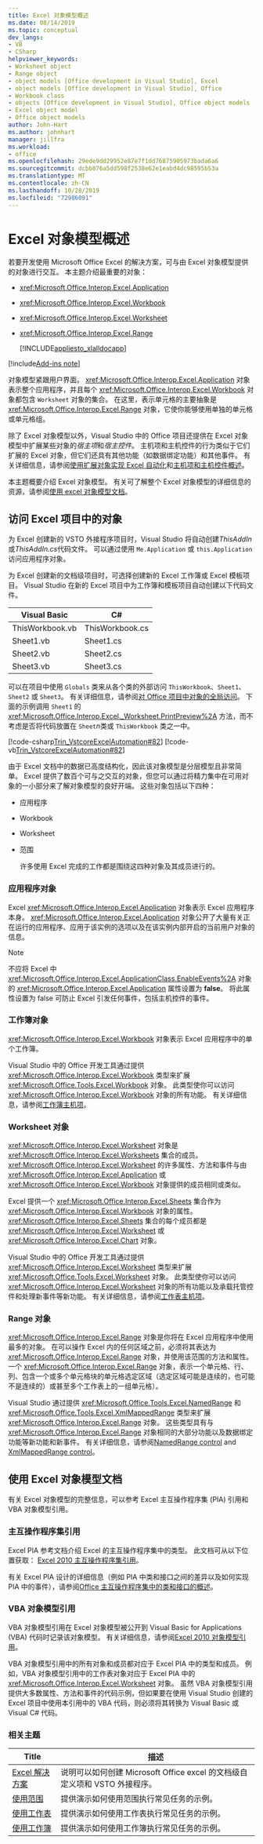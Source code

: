 ```yaml
---
title: Excel 对象模型概述
ms.date: 08/14/2019
ms.topic: conceptual
dev_langs:
- VB
- CSharp
helpviewer_keywords:
- Worksheet object
- Range object
- object models [Office development in Visual Studio], Excel
- object models [Office development in Visual Studio], Office
- Workbook class
- objects [Office development in Visual Studio], Office object models
- Excel object model
- Office object models
author: John-Hart
ms.author: johnhart
manager: jillfra
ms.workload:
- office
ms.openlocfilehash: 29ede9dd29952e87e7f1dd76875905973bada6a6
ms.sourcegitcommit: dcbb876a5dd598f2538e62e1eabd4dc98595b53a
ms.translationtype: MT
ms.contentlocale: zh-CN
ms.lasthandoff: 10/28/2019
ms.locfileid: "72986091"
---
```

# <a name="excel-object-model-overview"></a>Excel 对象模型概述
  若要开发使用 Microsoft Office Excel 的解决方案，可与由 Excel 对象模型提供的对象进行交互。 本主题介绍最重要的对象：

- <xref:Microsoft.Office.Interop.Excel.Application>

- <xref:Microsoft.Office.Interop.Excel.Workbook>

- <xref:Microsoft.Office.Interop.Excel.Worksheet>

- <xref:Microsoft.Office.Interop.Excel.Range>

  [!INCLUDE[appliesto_xlalldocapp](../vsto/includes/appliesto-xlalldocapp-md.md)]

[!include[Add-ins note](includes/addinsnote.md)]

  对象模型紧跟用户界面。 <xref:Microsoft.Office.Interop.Excel.Application> 对象表示整个应用程序，并且每个 <xref:Microsoft.Office.Interop.Excel.Workbook> 对象都包含 `Worksheet` 对象的集合。 在这里，表示单元格的主要抽象是 <xref:Microsoft.Office.Interop.Excel.Range> 对象，它使你能够使用单独的单元格或单元格组。

  除了 Excel 对象模型以外，Visual Studio 中的 Office 项目还提供在 Excel 对象模型中扩展某些对象的*宿主项*和*宿主控件*。 主机项和主机控件的行为类似于它们扩展的 Excel 对象，但它们还具有其他功能（如数据绑定功能）和其他事件。 有关详细信息，请参阅[使用扩展对象实现 Excel 自动化](../vsto/automating-excel-by-using-extended-objects.md)和[主机项和主机控件概述](../vsto/host-items-and-host-controls-overview.md)。

  本主题概要介绍 Excel 对象模型。 有关可了解整个 Excel 对象模型的详细信息的资源，请参阅[使用 excel 对象模型文档](#ExcelOMDocumentation)。

## <a name="access-objects-in-an-excel-project"></a>访问 Excel 项目中的对象
 为 Excel 创建新的 VSTO 外接程序项目时，Visual Studio 将自动创建*ThisAddIn*或*ThisAddIn.cs*代码文件。 可以通过使用 `Me.Application` 或 `this.Application` 访问应用程序对象。

 为 Excel 创建新的文档级项目时，可选择创建新的 Excel 工作簿或 Excel 模板项目。 Visual Studio 在新的 Excel 项目中为工作簿和模板项目自动创建以下代码文件。

|Visual Basic|C#|
|------------------|---------|
|ThisWorkbook.vb|ThisWorkbook.cs|
|Sheet1.vb|Sheet1.cs|
|Sheet2.vb|Sheet2.cs|
|Sheet3.vb|Sheet3.cs|

 可以在项目中使用 `Globals` 类来从各个类的外部访问 `ThisWorkbook`、`Sheet1`、`Sheet2` 或 `Sheet3`。 有关详细信息，请参阅[对 Office 项目中对象的全局访问](../vsto/global-access-to-objects-in-office-projects.md)。 下面的示例调用 `Sheet1` 的 <xref:Microsoft.Office.Interop.Excel._Worksheet.PrintPreview%2A> 方法，而不考虑是否将代码放置在 `Sheet`*n*类或 `ThisWorkbook` 类之一中。

 [!code-csharp[Trin_VstcoreExcelAutomation#82](../vsto/codesnippet/CSharp/Trin_VstcoreExcelAutomationCS/Sheet1.cs#82)]
 [!code-vb[Trin_VstcoreExcelAutomation#82](../vsto/codesnippet/VisualBasic/Trin_VstcoreExcelAutomation/Sheet1.vb#82)]

 由于 Excel 文档中的数据已高度结构化，因此该对象模型是分层模型且非常简单。 Excel 提供了数百个可与之交互的对象，但您可以通过将精力集中在可用对象的一小部分来了解对象模型的良好开端。 这些对象包括以下四种：

- 应用程序

- Workbook

- Worksheet

- 范围

  许多使用 Excel 完成的工作都是围绕这四种对象及其成员进行的。

### <a name="application-object"></a>应用程序对象
 Excel <xref:Microsoft.Office.Interop.Excel.Application> 对象表示 Excel 应用程序本身。 <xref:Microsoft.Office.Interop.Excel.Application> 对象公开了大量有关正在运行的应用程序、应用于该实例的选项以及在该实例内部开启的当前用户对象的信息。

> [!NOTE]
> 不应将 Excel 中 <xref:Microsoft.Office.Interop.Excel.ApplicationClass.EnableEvents%2A> 对象的 <xref:Microsoft.Office.Interop.Excel.Application> 属性设置为 **false**。 将此属性设置为 false 可防止 Excel 引发任何事件，包括主机控件的事件。

### <a name="workbook-object"></a>工作簿对象
 <xref:Microsoft.Office.Interop.Excel.Workbook> 对象表示 Excel 应用程序中的单个工作簿。

 Visual Studio 中的 Office 开发工具通过提供 <xref:Microsoft.Office.Interop.Excel.Workbook> 类型来扩展 <xref:Microsoft.Office.Tools.Excel.Workbook> 对象。 此类型使你可以访问 <xref:Microsoft.Office.Interop.Excel.Workbook> 对象的所有功能。 有关详细信息，请参阅[工作簿主机项](../vsto/workbook-host-item.md)。

### <a name="worksheet-object"></a>Worksheet 对象
 <xref:Microsoft.Office.Interop.Excel.Worksheet> 对象是 <xref:Microsoft.Office.Interop.Excel.Worksheets> 集合的成员。 <xref:Microsoft.Office.Interop.Excel.Worksheet> 的许多属性、方法和事件与由 <xref:Microsoft.Office.Interop.Excel.Application> 或 <xref:Microsoft.Office.Interop.Excel.Workbook> 对象提供的成员相同或类似。

 Excel 提供一个 <xref:Microsoft.Office.Interop.Excel.Sheets> 集合作为 <xref:Microsoft.Office.Interop.Excel.Workbook> 对象的属性。 <xref:Microsoft.Office.Interop.Excel.Sheets> 集合的每个成员都是 <xref:Microsoft.Office.Interop.Excel.Worksheet> 或 <xref:Microsoft.Office.Interop.Excel.Chart> 对象。

 Visual Studio 中的 Office 开发工具通过提供 <xref:Microsoft.Office.Interop.Excel.Worksheet> 类型来扩展 <xref:Microsoft.Office.Tools.Excel.Worksheet> 对象。 此类型使你可以访问 <xref:Microsoft.Office.Interop.Excel.Worksheet> 对象的所有功能以及承载托管控件和处理新事件等新功能。 有关详细信息，请参阅[工作表主机项](../vsto/worksheet-host-item.md)。

### <a name="range-object"></a>Range 对象
 <xref:Microsoft.Office.Interop.Excel.Range> 对象是你将在 Excel 应用程序中使用最多的对象。 在可以操作 Excel 内的任何区域之前，必须将其表达为 <xref:Microsoft.Office.Interop.Excel.Range> 对象，并使用该范围的方法和属性。 一个 <xref:Microsoft.Office.Interop.Excel.Range> 对象，表示一个单元格、行、列、包含一个或多个单元格块的单元格选定区域（选定区域可能是连续的，也可能不是连续的）或甚至多个工作表上的一组单元格）。

 Visual Studio 通过提供 <xref:Microsoft.Office.Tools.Excel.NamedRange> 和 <xref:Microsoft.Office.Tools.Excel.XmlMappedRange> 类型来扩展 <xref:Microsoft.Office.Interop.Excel.Range> 对象。 这些类型具有与 <xref:Microsoft.Office.Interop.Excel.Range> 对象相同的大部分功能以及数据绑定功能等新功能和新事件。 有关详细信息，请参阅[NamedRange control](../vsto/namedrange-control.md) and [XmlMappedRange control](../vsto/xmlmappedrange-control.md)。

## <a name="ExcelOMDocumentation"></a>使用 Excel 对象模型文档
 有关 Excel 对象模型的完整信息，可以参考 Excel 主互操作程序集 (PIA) 引用和 VBA 对象模型引用。

### <a name="primary-interop-assembly-reference"></a>主互操作程序集引用
 Excel PIA 参考文档介绍 Excel 的主互操作程序集中的类型。 此文档可从以下位置获取： [Excel 2010 主互操作程序集引用](/visualstudio/vsto/office-primary-interop-assemblies&view=vs-2019)。

 有关 Excel PIA 设计的详细信息（例如 PIA 中类和接口之间的差异以及如何实现 PIA 中的事件），请参阅[Office 主互操作程序集中的类和接口的概述](/previous-versions/office/office-12/ms247299(v=office.12))。

### <a name="vba-object-model-reference"></a>VBA 对象模型引用
 VBA 对象模型引用在 Excel 对象模型被公开到 Visual Basic for Applications (VBA) 代码时记录该对象模型。 有关详细信息，请参阅[Excel 2010 对象模型引用](/office/vba/api/overview/Excel/object-model)。

 VBA 对象模型引用中的所有对象和成员都对应于 Excel PIA 中的类型和成员。 例如，VBA 对象模型引用中的工作表对象对应于 Excel PIA 中的 <xref:Microsoft.Office.Interop.Excel.Worksheet> 对象。 虽然 VBA 对象模型引用提供大多数属性、方法和事件的代码示例，但如果要在使用 Visual Studio 创建的 Excel 项目中使用本引用中的 VBA 代码，则必须将其转换为 Visual Basic 或 Visual C# 代码。

### <a name="related-topics"></a>相关主题

|Title|描述|
|-----------|-----------------|
|[Excel 解决方案](../vsto/excel-solutions.md)|说明可以如何创建 Microsoft Office excel 的文档级自定义项和 VSTO 外接程序。|
|[使用范围](../vsto/working-with-ranges.md)|提供演示如何使用范围执行常见任务的示例。|
|[使用工作表](../vsto/working-with-worksheets.md)|提供演示如何使用工作表执行常见任务的示例。|
|[使用工作簿](../vsto/working-with-workbooks.md)|提供演示如何使用工作簿执行常见任务的示例。|
